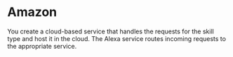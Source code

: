 # Amazon
You create a cloud-based service that handles the requests for the skill type and host it in the cloud. The Alexa service routes incoming requests to the appropriate service.
